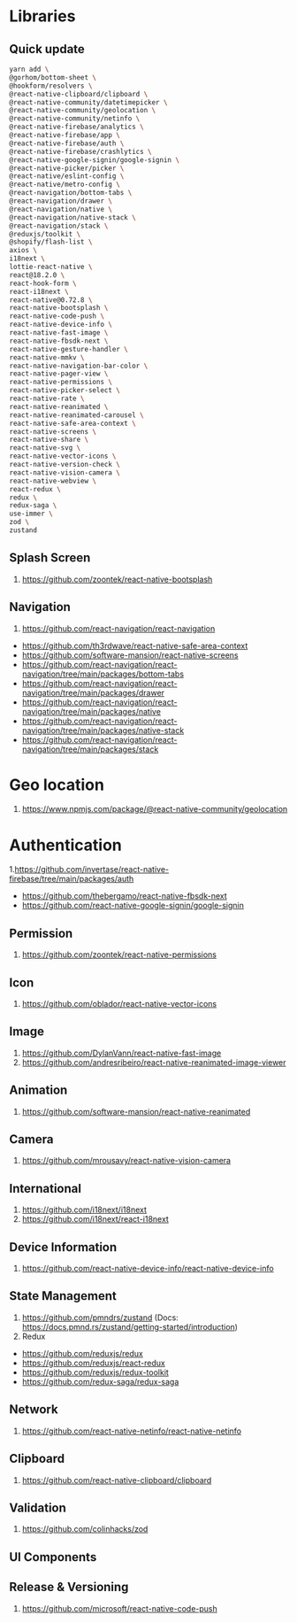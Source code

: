 # Libraries

## Quick update

```bash
yarn add \
@gorhom/bottom-sheet \
@hookform/resolvers \
@react-native-clipboard/clipboard \
@react-native-community/datetimepicker \
@react-native-community/geolocation \
@react-native-community/netinfo \
@react-native-firebase/analytics \
@react-native-firebase/app \
@react-native-firebase/auth \
@react-native-firebase/crashlytics \
@react-native-google-signin/google-signin \
@react-native-picker/picker \
@react-native/eslint-config \
@react-native/metro-config \
@react-navigation/bottom-tabs \
@react-navigation/drawer \
@react-navigation/native \
@react-navigation/native-stack \
@react-navigation/stack \
@reduxjs/toolkit \
@shopify/flash-list \
axios \
i18next \
lottie-react-native \
react@18.2.0 \
react-hook-form \
react-i18next \
react-native@0.72.8 \
react-native-bootsplash \
react-native-code-push \
react-native-device-info \
react-native-fast-image \
react-native-fbsdk-next \
react-native-gesture-handler \
react-native-mmkv \
react-native-navigation-bar-color \
react-native-pager-view \
react-native-permissions \
react-native-picker-select \
react-native-rate \
react-native-reanimated \
react-native-reanimated-carousel \
react-native-safe-area-context \
react-native-screens \
react-native-share \
react-native-svg \
react-native-vector-icons \
react-native-version-check \
react-native-vision-camera \
react-native-webview \
react-redux \
redux \
redux-saga \
use-immer \
zod \
zustand
```

## Splash Screen

1. https://github.com/zoontek/react-native-bootsplash

## Navigation

1. https://github.com/react-navigation/react-navigation

- https://github.com/th3rdwave/react-native-safe-area-context
- https://github.com/software-mansion/react-native-screens
- https://github.com/react-navigation/react-navigation/tree/main/packages/bottom-tabs
- https://github.com/react-navigation/react-navigation/tree/main/packages/drawer
- https://github.com/react-navigation/react-navigation/tree/main/packages/native
- https://github.com/react-navigation/react-navigation/tree/main/packages/native-stack
- https://github.com/react-navigation/react-navigation/tree/main/packages/stack

# Geo location

1. https://www.npmjs.com/package/@react-native-community/geolocation

# Authentication

1.https://github.com/invertase/react-native-firebase/tree/main/packages/auth

- https://github.com/thebergamo/react-native-fbsdk-next
- https://github.com/react-native-google-signin/google-signin

## Permission

1. https://github.com/zoontek/react-native-permissions

## Icon

1. https://github.com/oblador/react-native-vector-icons

## Image

1. https://github.com/DylanVann/react-native-fast-image
2. https://github.com/andresribeiro/react-native-reanimated-image-viewer

## Animation

1. https://github.com/software-mansion/react-native-reanimated

## Camera

1. https://github.com/mrousavy/react-native-vision-camera

## International

1. https://github.com/i18next/i18next
2. https://github.com/i18next/react-i18next

## Device Information

1. https://github.com/react-native-device-info/react-native-device-info

## State Management

1. https://github.com/pmndrs/zustand (Docs: https://docs.pmnd.rs/zustand/getting-started/introduction)
2. Redux

- https://github.com/reduxjs/redux
- https://github.com/reduxjs/react-redux
- https://github.com/reduxjs/redux-toolkit
- https://github.com/redux-saga/redux-saga

## Network

1. https://github.com/react-native-netinfo/react-native-netinfo

## Clipboard

1. https://github.com/react-native-clipboard/clipboard

## Validation

1. https://github.com/colinhacks/zod

## UI Components

## Release & Versioning

1. https://github.com/microsoft/react-native-code-push
